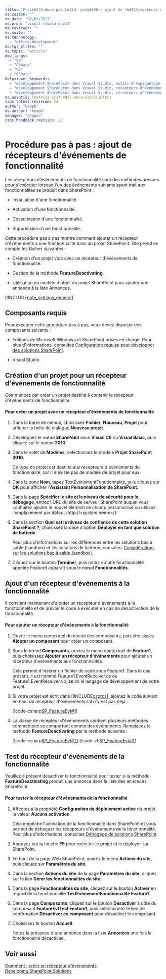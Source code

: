 ```yaml
---
title: "Proc&#233;dure pas &#224; pas&#160;: ajout de r&#233;cepteurs d&#39;&#233;v&#233;nements de fonctionnalit&#233;"
ms.custom: ""
ms.date: "02/02/2017"
ms.prod: "visual-studio-dev14"
ms.reviewer: ""
ms.suite: ""
ms.technology: 
  - "office-development"
ms.tgt_pltfrm: ""
ms.topic: "article"
dev_langs: 
  - "VB"
  - "CSharp"
  - "VB"
  - "CSharp"
helpviewer_keywords: 
  - "développement SharePoint dans Visual Studio, outils d'empaquetage avancés"
  - "développement SharePoint dans Visual Studio, récepteurs d'événements"
  - "développement SharePoint dans Visual Studio, récepteurs d'événements de fonctionnalité"
ms.assetid: fbd44c33-2c27-4d57-abca-21cddc16fbc3
caps.latest.revision: 24
author: "kempb"
ms.author: "kempb"
manager: "ghogen"
caps.handback.revision: 23
---
```

# Proc&#233;dure pas &#224; pas&#160;: ajout de r&#233;cepteurs d&#39;&#233;v&#233;nements de fonctionnalit&#233;
  Les récepteurs d'événements de fonctionnalité sont des méthodes prévues pour s'exécuter lorsque l'un des événements suivants ayant trait aux fonctionnalités se produit dans SharePoint :  
  
-   Installation d'une fonctionnalité.  
  
-   Activation d'une fonctionnalité.  
  
-   Désactivation d'une fonctionnalité.  
  
-   Suppression d'une fonctionnalité.  
  
 Cette procédure pas à pas montre comment ajouter un récepteur d'événements à une fonctionnalité dans un projet SharePoint.  Elle prend en compte les tâches suivantes :  
  
-   Création d'un projet vide avec un récepteur d'événements de fonctionnalité.  
  
-   Gestion de la méthode **FeatureDeactivating**.  
  
-   Utilisation du modèle d'objet du projet SharePoint pour ajouter une annonce à la liste Annonces.  
  
 [!INCLUDE[note_settings_general](../sharepoint/includes/note-settings-general-md.md)]  
  
## Composants requis  
 Pour exécuter cette procédure pas à pas, vous devez disposer des composants suivants :  
  
-   Éditions de Microsoft Windows et SharePoint prises en charge.  Pour plus d'informations, consultez [Configuration requise pour développer des solutions SharePoint](../sharepoint/requirements-for-developing-sharepoint-solutions.md).  
  
-   Visual Studio.  
  
## Création d'un projet pour un récepteur d'événements de fonctionnalité  
 Commencez par créer un projet destiné à contenir le récepteur d'événements de fonctionnalité.  
  
#### Pour créer un projet avec un récepteur d'événements de fonctionnalité  
  
1.  Dans la barre de menus, choisissez **Fichier**, **Nouveau**, **Projet** pour afficher la boîte de dialogue **Nouveau projet**.  
  
2.  Développez le nœud **SharePoint** sous **Visual C\#** ou **Visual Basic**, puis cliquez sur le noeud **2010**.  
  
3.  Dans le volet de **Modèles**, sélectionnez le modèle **Projet SharePoint 2010**.  
  
     Ce type de projet est destiné aux récepteurs d'événements de fonctionnalité, car il n'existe pas de modèle de projet pour eux.  
  
4.  Dans la zone **Nom**, tapez TestÉvénementFonctionnalité, puis cliquez sur **OK** pour afficher l'**Assistant Personnalisation de SharePoint**.  
  
5.  Dans la page **Spécifier le site et le niveau de sécurité pour le débogage**, entrez l'URL du site de serveur SharePoint auquel vous souhaitez ajouter le nouvel élément de champ personnalisé ou utilisez l'emplacement par défaut \(http:\/\/\<*system name*\>\/\).  
  
6.  Dans la section **Quel est le niveau de confiance de cette solution SharePoint ?**, choisissez la case d'option **Déployer en tant que solution de batterie**.  
  
     Pour plus d'informations sur les différences entre les solutions bac à sable \(sandbox\) et les solutions de batterie, consultez [Considérations sur les solutions bac à sable &#40;sandbox&#41;](../sharepoint/sandboxed-solution-considerations.md).  
  
7.  Cliquez sur le bouton **Terminer**, puis notez qu'une fonctionnalité appelée Feature1 apparaît sous le nœud **Fonctionnalités**.  
  
## Ajout d'un récepteur d'événements à la fonctionnalité  
 Il convient maintenant d'ajouter un récepteur d'événements à la fonctionnalité et de prévoir le code à exécuter en cas de désactivation de la fonctionnalité.  
  
#### Pour ajouter un récepteur d'événements à la fonctionnalité  
  
1.  Ouvrir le menu contextuel du noeud des composants, puis choisissez **Ajouter un composant** pour créer un composant.  
  
2.  Sous le nœud **Composants**, ouvrez le menu contextuel de **Feature1**, puis choisissez **Ajouter un récepteur d'événements** pour ajouter un récepteur d'événements aux fonctionnalités.  
  
     Cela permet d'insérer un fichier de code sous Feature1.  Dans le cas présent, il est nommé Feature1.EventReceiver.cs ou Feature1.EventReceiver.vb, selon le langage de développement de votre projet.  
  
3.  Si votre projet est écrit dans [!INCLUDE[csprcs](../sharepoint/includes/csprcs-md.md)], ajoutez le code suivant en haut du récepteur d'événements s'il n'y est pas déjà :  
  
     [!code-csharp[SP_FeatureEvt#1](../snippets/csharp/VS_Snippets_OfficeSP/sp_featureevt/cs/features/feature1/feature1.eventreceiver.cs#1)]  
  
4.  La classe de récepteur d'événements contient plusieurs méthodes commentées se comportant comme des événements.  Remplacez la méthode **FeatureDeactivating** par la méthode suivante :  
  
     [!code-csharp[SP_FeatureEvt#2](../snippets/csharp/VS_Snippets_OfficeSP/sp_featureevt/cs/features/feature1/feature1.eventreceiver.cs#2)]
     [!code-vb[SP_FeatureEvt#2](../snippets/visualbasic/VS_Snippets_OfficeSP/sp_featureevt/vb/features/feature1/feature1.eventreceiver.vb#2)]  
  
## Test du récepteur d'événements de la fonctionnalité  
 Veuillez à présent désactiver la fonctionnalité pour tester si la méthode **FeatureDeactivating** produit une annonce dans la liste des annonces SharePoint.  
  
#### Pour tester le récepteur d'événements de la fonctionnalité  
  
1.  Affectez à la propriété **Configuration de déploiement active** du projet, la valeur **Aucune activation**.  
  
     Cela empêche l'activation de la fonctionnalité dans SharePoint et vous permet de déboguer les récepteurs d'événements de la fonctionnalité.  Pour plus d'informations, consultez [Débogage de solutions SharePoint](../sharepoint/debugging-sharepoint-solutions.md).  
  
2.  Appuyez sur la touche **F5** pour exécuter le projet et le déployer sur SharePoint.  
  
3.  En haut de la page Web SharePoint, ouvrez le menu **Actions du site**, puis cliquez sur **Paramètres du site**.  
  
4.  Dans la section **Actions du site** de la page **Paramètres du site**, cliquez sur le lien **Gérer les fonctionnalités du site**.  
  
5.  Dans la page **Fonctionnalités du site**, cliquez sur le bouton **Activer** en regard de la fonctionnalité **TestÉvénementFonctionnalité Feature1**.  
  
6.  Dans la page **Composants**, cliquez sur le bouton **Désactiver** à côté du composant **FeatureEvtTest Feature1**, puis sélectionnez le lien de confirmation **Désactiver ce composant** pour désactiver le composant.  
  
7.  Choisissez le bouton **Accueil**.  
  
     Notez la présence d'une annonce dans la liste **Annonces** une fois la fonctionnalité désactivée.  
  
## Voir aussi  
 [Comment : créer un récepteur d'événements](../sharepoint/how-to-create-an-event-receiver.md)   
 [Developing SharePoint Solutions](../sharepoint/developing-sharepoint-solutions.md)  
  
  